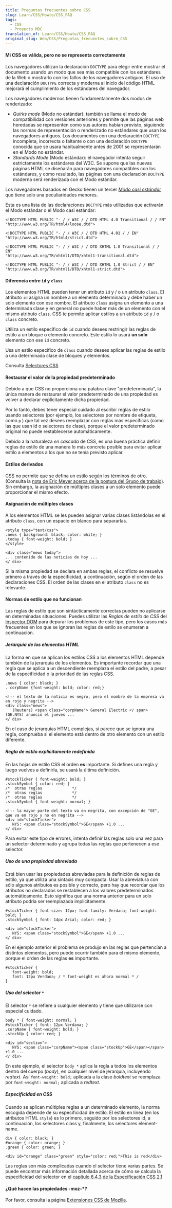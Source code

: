 ```yaml
---
title: Preguntas frecuentes sobre CSS
slug: Learn/CSS/Howto/CSS_FAQ
tags:
  - CSS
  - Proyecto MDC
translation_of: Learn/CSS/Howto/CSS_FAQ
original_slug: Web/CSS/Preguntas_frecuentes_sobre_CSS
---
```

#### Mi CSS es válida, pero no se representa correctamente

Los navegadores utilizan la declaración `DOCTYPE` para elegir entre mostrar el documento usando un modo que sea más compatible con los estándares de la Web o mostrarlo con los fallos de los navegadores antiguos. El uso de una declaración `DOCTYPE` correcta y moderna al inicio del código HTML mejorará el cumplimiento de los estándares del navegador.

Los navegadores modernos tienen fundamentalmente dos modos de renderizado:

- _Quirks mode_ (Modo no estándar): también se llama el modo de compatibilidad con versiones anteriores y permite que las páginas web heredadas se representen como sus autores habían previsto, siguiendo las normas de representación o renderizado no estándares que usan los navegadores antiguos. Los documentos con una declaración `DOCTYPE` incompleta, incorrecta o faltante o con una declaración `DOCTYPE` conocida que se usara habitualmente antes de 2001 se representarán en el Modo no estándar.
- _Standards Mode_ (Modo estándar): el navegador intenta seguir estrictamente los estándares del W3C. Se supone que las nuevas páginas HTML se diseñarán para navegadores compatibles con los estándares, y como resultado, las páginas con una declaración `DOCTYPE` moderna será renderizada con el Modo estándar.

Los navegadores basados en Gecko tienen un tercer _[Modo casi estándar](/en/Gecko's_"Almost_Standards"_Mode (en/Gecko's "Almost Standards" Mode))_ que tiene solo una peculiaridades menores.

Esta es una lista de las declaraciones `DOCTYPE` más utilizadas que activarán el Modo estándar o el Modo casi estándar:

    <!DOCTYPE HTML PUBLIC "- / / W3C / / DTD HTML 4.0 Transitional / / EN"
    "http://www.w3.org/TR/html4/loose.dtd">

    <!DOCTYPE HTML PUBLIC "- / / W3C / / DTD HTML 4.01 / / EN"
    "http://www.w3.org/TR/html4/strict.dtd">

    <!DOCTYPE HTML PUBLIC "- / / W3C / / DTD XHTML 1.0 Transitional / / EN"
    "http://www.w3.org/TR/xhtml1/DTD/xhtml1-transitional.dtd">

    <!DOCTYPE HTML PUBLIC "- / / W3C / / DTD XHTML 1.0 Strict / / EN"
    "http://www.w3.org/TR/xhtml1/DTD/xhtml1-strict.dtd">

#### Diferencia entre `id` y `class`

Los elementos HTML pueden tener un atributo `id` y / o un atributo `class`. El atributo `id` asigna un nombre a un elemento determinado y debe haber un solo elemento con ese nombre. El atributo `class` asigna un elemento a una determinada clase y en general no puede haber más de un elemento con el mismo atributo `class`. CSS te permite aplicar estilos a un atributo `id` y / o `class` concreto.

Utiliza un estilo específico de `id` cuando desees restringir las reglas de estilo a un bloque o elemento concreto. Este estilo lo usará **un solo** elemento con ese `id` concreto.

Usa un estilo específico de `class` cuando desees aplicar las reglas de estilo a una determinada clase de bloques y elementos.

Consulta [Selectores CSS](/en/CSS/Getting_Started/Selectors "en/CSS/Getting Started/Selectors")

#### Restaurar el valor de la propiedad predeterminado

Debido a que CSS no proporciona una palabra clave "predeterminada", la única manera de restaurar el valor predeterminado de una propiedad es volver a declarar explícitamente dicha propiedad.

Por lo tanto, debes tener especial cuidado al escribir reglas de estilo usando selectores (por ejemplo, los selectores por nombre de etiqueta, como `p` ) que tal vez desees reemplazar con reglas más específicas (como las que usan id o selectores de clase), porque el valor predeterminado original no puede restablecerse automáticamente.

Debido a la naturaleza _en cascada_ de CSS, es una buena práctica definir reglas de estilo de una manera lo más concreta posible para evitar aplicar estilo a elementos a los que no se tenía previsto aplicar.

#### Estilos derivados

CSS no permite que se defina un estilo según los términos de otro. (Consulta la [nota de Eric Meyer acerca de la postura del Grupo de trabajo)](http://archivist.incutio.com/viewlist/css-discuss/2685). Sin embargo, la asignación de múltiples clases a un solo elemento puede proporcionar el mismo efecto.

#### Asignación de múltiples clases

A los elementos HTML se les pueden asignar varias clases listándolas en el atributo `class`, con un espacio en blanco para separarlas.

    <style type="text/css">
    .news { background: black; color: white; }
    .today { font-weight: bold; }
    </style>

    <div class="news today">
    ... contenido de las noticias de hoy ...
    </ div>

Si la misma propiedad se declara en ambas reglas, el conflicto se resuelve primero a través de la especificidad, a continuación, según el orden de las declaraciones CSS. El orden de las clases en el atributo `class` no es relevante.

#### Normas de estilo que no funcionan

Las reglas de estilo que son sintácticamente correctas pueden no aplicarse en determinadas situaciones. Puedes utilizar las _Reglas de estilo de CSS_ del [Inspector DOM](/en/DOM_Inspector "en/DOM Inspector") para depurar los problemas de este tipo, pero los casos más frecuentes en los que se ignoran las reglas de estilo se enumeran a continuación.

##### Jerarquía de los elementos HTML

La forma en que se aplican los estilos CSS a los elementos HTML depende también de la jerarquía de los elementos. Es importante recordar que una regla que se aplica a un descendiente reemplaza el estilo del padre, a pesar de la especificidad o la prioridad de las reglas CSS.

    .news { color: black; }
    . corpName {font-weight: bold; color: red;}

    <!-- el texto de la noticia es negro, pero el nombre de la empresa va en rojo y negrita -->
    <div class="news">
       (Reuters) <span class="corpName"> General Electric </ span> (GE.NYS) anunció el jueves ...
    </ div>

En el caso de jerarquías HTML complejas, si parece que se ignora una regla, comprueba si el elemento está dentro de otro elemento con un estilo diferente.

##### Regla de estilo explícitamente redefinida

En las hojas de estilo CSS el orden **es** importante. Si defines una regla y luego vuelves a definirla, se usará la última definición.

    #stockTicker { font-weight: bold; }
    .stockSymbol { color: red; }
    /*  otras reglas             */
    /*  otras reglas             */
    /*  otras reglas             */
    .stockSymbol { font-weight: normal; }

    <!-- la mayor parte del texto va en negrita, con excepción de "GE", que va en rojo y no en negrita -->
    <div id="stockTicker">
       NYS: <span class="stockSymbol">GE</span> +1.0 ...
    </ div>

Para evitar este tipo de errores, intenta definir las reglas solo una vez para un selector determinado y agrupa todas las reglas que pertenecen a ese selector.

##### Uso de una propiedad abreviada

Está bien usar las propiedades abreviadas para la definición de reglas de estilo, ya que utiliza una sintaxis muy compacta. Usar la abreviatura con sólo algunos atributos es posible y correcto, pero hay que recordar que los atributos no declarados se restablecen a los valores predeterminados automáticamente. Esto significa que una norma anterior para un solo atributo podría ser reemplazada implícitamente.

    #stockTicker { font-size: 12px; font-family: Verdana; font-weight: bold; }
    .stockSymbol { font: 14px Arial; color: red; }

    <div id="stockTicker">
       NYS: <span class="stockSymbol">GE</span> +1.0 ...
    </ div>

En el ejemplo anterior el problema se produjo en las reglas que pertencían a distintos elementos, pero puede ocurrir también para el mismo elemento, porque el orden de las reglas **es** importante.

    #stockTicker {
       font-weight: bold;
       font: 12px Verdana; / * font-weight es ahora normal * /
    }

##### Uso del selector `*`

El selector `*` se refiere a cualquier elemento y tiene que utilizarse con especial cuidado.

    body * { font-weight: normal; }
    #stockTicker { font: 12px Verdana; }
    .corpName { font-weight: bold; }
    .stockUp { color: red; }

    <div id="section">
       NYS: <span class="corpName"><span class="stockUp">GE</span></span> +1.0 ...
    </ div>

En este ejemplo, el selector `body *` aplica la regla a todos los elementos dentro del cuerpo (_body_), en cualquier nivel de jerarquía, incluyendo _redtext._ Así `font-weight: bold;` aplicada a la clase _boldtext_ se reemplaza por `font-weight: normal;` aplicada a _redtext._

##### Especificidad en CSS

Cuando se aplican múltiples reglas a un determinado elemento, la norma escogida depende de su especificidad de estilo. El estilo en línea (en los atributos HTML `style`) es lo primero, seguido por los selectores id, a continuación, los selectores class y, finalmente, los selectores element-name.

    div { color: black; }
    #orange { color: orange; }
    .green { color: green; }

    <div id="orange" class="green" style="color: red;">This is red</div>

Las reglas son más complicadas cuando el selector tiene varias partes. Se puede encontrar más información detallada acerca de cómo se calcula la especificidad del selector en el [capítulo 6.4.3 de la Especificación CSS 2.1](http://www.w3.org/TR/CSS21/cascade.html#specificity)

#### ¿Qué hacen las propiedades -moz-\*?

Por favor, consulta la página [Extensiones CSS de Mozilla](/en/CSS_Reference/Mozilla_Extensions "en/CSS Reference/Mozilla Extensions"). 
